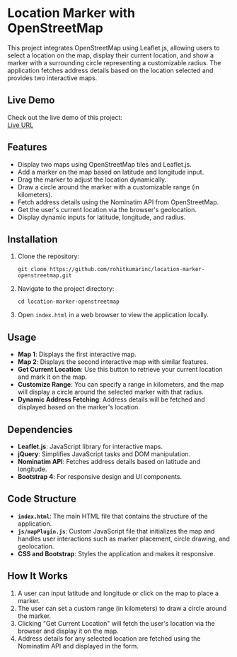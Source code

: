 <h1>Location Marker with OpenStreetMap</h1>
<p>This project integrates OpenStreetMap using Leaflet.js, allowing users to select a location on the map, display
    their current location, and show a marker with a surrounding circle representing a customizable radius. The
    application fetches address details based on the location selected and provides two interactive maps.</p>
<h2>Live Demo</h2>
<p>Check out the live demo of this project:<br /><a
        href="https://rohitkumarinc.github.io/location-marker-openstreetmap/" target="_new" rel="noopener">Live
        URL</a></p>
<h2>Features</h2>
<ul>
    <li>Display two maps using OpenStreetMap tiles and Leaflet.js.</li>
    <li>Add a marker on the map based on latitude and longitude input.</li>
    <li>Drag the marker to adjust the location dynamically.</li>
    <li>Draw a circle around the marker with a customizable range (in kilometers).</li>
    <li>Fetch address details using the Nominatim API from OpenStreetMap.</li>
    <li>Get the user's current location via the browser's geolocation.</li>
    <li>Display dynamic inputs for latitude, longitude, and radius.</li>
</ul>
<h2>Installation</h2>
<ol>
    <li>
        <p>Clone the repository:</p>
        <div>
            <div dir="ltr">
                <code>git clone https://github.com/rohitkumarinc/location-marker-openstreetmap.git </code>
            </div>
        </div>
    </li>
    <li>
        <p>Navigate to the project directory:</p>
        <div>
            <div dir="ltr"><code>cd location-marker-openstreetmap </code></div>
        </div>
    </li>
    <li>
        <p>Open <code>index.html</code> in a web browser to view the application locally.</p>
    </li>
</ol>
<h2>Usage</h2>
<ul>
    <li><strong>Map 1</strong>: Displays the first interactive map.</li>
    <li><strong>Map 2</strong>: Displays the second interactive map with similar features.</li>
    <li><strong>Get Current Location</strong>: Use this button to retrieve your current location and mark it on the
        map.</li>
    <li><strong>Customize Range</strong>: You can specify a range in kilometers, and the map will display a circle
        around the selected marker with that radius.</li>
    <li><strong>Dynamic Address Fetching</strong>: Address details will be fetched and displayed based on the
        marker's location.</li>
</ul>
<h2>Dependencies</h2>
<ul>
    <li><strong>Leaflet.js</strong>: JavaScript library for interactive maps.</li>
    <li><strong>jQuery</strong>: Simplifies JavaScript tasks and DOM manipulation.</li>
    <li><strong>Nominatim API</strong>: Fetches address details based on latitude and longitude.</li>
    <li><strong>Bootstrap 4</strong>: For responsive design and UI components.</li>
</ul>
<h2>Code Structure</h2>
<ul>
    <li><strong><code>index.html</code></strong>: The main HTML file that contains the structure of the application.
    </li>
    <li><strong><code>js/mapPlugin.js</code></strong>: Custom JavaScript file that initializes the map and handles
        user interactions such as marker placement, circle drawing, and geolocation.</li>
    <li><strong>CSS and Bootstrap</strong>: Styles the application and makes it responsive.</li>
</ul>
<h2>How It Works</h2>
<ol>
    <li>A user can input latitude and longitude or click on the map to place a marker.</li>
    <li>The user can set a custom range (in kilometers) to draw a circle around the marker.</li>
    <li>Clicking "Get Current Location" will fetch the user's location via the browser and display it on the map.
    </li>
    <li>Address details for any selected location are fetched using the Nominatim API and displayed in the form.
    </li>
</ol>
